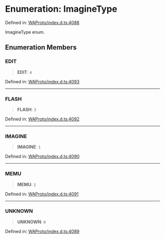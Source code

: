 # Enumeration: ImagineType

Defined in: [WAProto/index.d.ts:4088](https://github.com/Fokusdotid/bail/blob/fcd0cec6f26de1fb545eb2e03fa5c63fbad99d3d/WAProto/index.d.ts#L4088)

ImagineType enum.

## Enumeration Members

### EDIT

> **EDIT**: `4`

Defined in: [WAProto/index.d.ts:4093](https://github.com/Fokusdotid/bail/blob/fcd0cec6f26de1fb545eb2e03fa5c63fbad99d3d/WAProto/index.d.ts#L4093)

***

### FLASH

> **FLASH**: `3`

Defined in: [WAProto/index.d.ts:4092](https://github.com/Fokusdotid/bail/blob/fcd0cec6f26de1fb545eb2e03fa5c63fbad99d3d/WAProto/index.d.ts#L4092)

***

### IMAGINE

> **IMAGINE**: `1`

Defined in: [WAProto/index.d.ts:4090](https://github.com/Fokusdotid/bail/blob/fcd0cec6f26de1fb545eb2e03fa5c63fbad99d3d/WAProto/index.d.ts#L4090)

***

### MEMU

> **MEMU**: `2`

Defined in: [WAProto/index.d.ts:4091](https://github.com/Fokusdotid/bail/blob/fcd0cec6f26de1fb545eb2e03fa5c63fbad99d3d/WAProto/index.d.ts#L4091)

***

### UNKNOWN

> **UNKNOWN**: `0`

Defined in: [WAProto/index.d.ts:4089](https://github.com/Fokusdotid/bail/blob/fcd0cec6f26de1fb545eb2e03fa5c63fbad99d3d/WAProto/index.d.ts#L4089)
